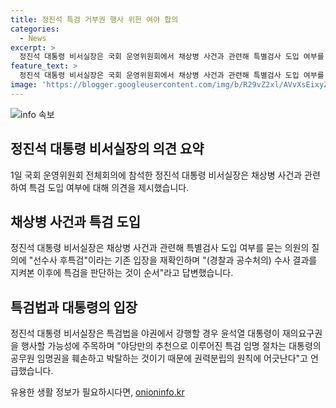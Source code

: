 ```yaml
---
title: 정진석 특검 거부권 행사 위헌 여야 합의
categories:
  - News
excerpt: >
  정진석 대통령 비서실장은 국회 운영위원회에서 채상병 사건과 관련해 특별검사 도입 여부를 논의하며, 선수사 후특검 입장을 재확인했다. 특검법을 야권에서 강행할 경우 윤석열 대통령이 재의요구권을 행사할 가능성에 대해 언급했으며, 야당만의 추천으로 이루어진 특검 임명 절차는 권력분립의 원칙에 어긋나고 위헌 소지가 있다고 밝혔다.
feature_text: >
  정진석 대통령 비서실장은 국회 운영위원회에서 채상병 사건과 관련해 특별검사 도입 여부를 논의하며, 선수사 후특검 입장을 재확인했다. 특검법을 야권에서 강행할 경우 윤석열 대통령이 재의요구권을 행사할 가능성에 대해 언급했으며, 야당만의 추천으로 이루어진 특검 임명 절차는 권력분립의 원칙에 어긋나고 위헌 소지가 있다고 밝혔다.
image: 'https://blogger.googleusercontent.com/img/b/R29vZ2xl/AVvXsEixyZcFfHzMRdzZMjFBmAUKJYCLCGyLL1o632UiGVXcaFdKo_bkvkuCioo0uUKlGfBVcT3P84aROyZIXSBEx3Aw5nCQ3pTgDom1WDC4m8eifvWiAmWEEVb4x6G_l8C0QH225ldMjyaFvpxGEBGNO37VmDTDMHGhJPq73UglMfDca1-0aw/s1600/blogspot.png'
---
```


<p><img src="https://blogger.googleusercontent.com/img/b/R29vZ2xl/AVvXsEixyZcFfHzMRdzZMjFBmAUKJYCLCGyLL1o632UiGVXcaFdKo_bkvkuCioo0uUKlGfBVcT3P84aROyZIXSBEx3Aw5nCQ3pTgDom1WDC4m8eifvWiAmWEEVb4x6G_l8C0QH225ldMjyaFvpxGEBGNO37VmDTDMHGhJPq73UglMfDca1-0aw/s1600/blogspot.png" alt="info 속보" /></p>

<h2 data-ke-size="size26">정진석 대통령 비서실장의 의견 요약</h2>

<p data-ke-size="size16">1일 국회 운영위원회 전체회의에 참석한 정진석 대통령 비서실장은 채상병 사건과 관련하여 특검 도입 여부에 대해 의견을 제시했습니다.</p>

<h2 data-ke-size="size26">채상병 사건과 특검 도입</h2>

<p data-ke-size="size16">정진석 대통령 비서실장은 채상병 사건과 관련해 특별검사 도입 여부를 묻는 의원의 질의에 "선수사 후특검"이라는 기존 입장을 재확인하며 "(경찰과 공수처의) 수사 결과를 지켜본 이후에 특검을 판단하는 것이 순서"라고 답변했습니다.</p>

<h2 data-ke-size="size26">특검법과 대통령의 입장</h2>

<p data-ke-size="size16">정진석 대통령 비서실장은 특검법을 야권에서 강행할 경우 윤석열 대통령이 재의요구권을 행사할 가능성에 주목하며 "야당만의 추천으로 이루어진 특검 임명 절차는 대통령의 공무원 임명권을 훼손하고 박탈하는 것이기 때문에 권력분립의 원칙에 어긋난다"고 언급했습니다.</p>
유용한 생활 정보가 필요하시다면, <a href="https://onioninfo.kr" rel="dofollow">onioninfo.kr</a>



